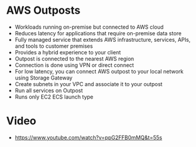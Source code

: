 
# AWS Outposts 
- Workloads running on-premise but connected to AWS cloud
- Reduces latency for applications that require on-premise data store
- Fully managed service that extends AWS infrastructure, services, APIs, and tools to customer premises
- Provides a hybrid experience to your client
- Outpost is connected to the nearest AWS region
- Connection is done using VPN or direct connect
- For low latency, you can connect AWS outpost to your local network using Storage Gateway 
- Create subnets in your VPC and associate it to your outpost
- Run all services on Outpost
- Runs only EC2 ECS launch type

# Video
- https://www.youtube.com/watch?v=ppG2FFB0mMQ&t=55s